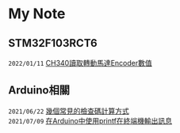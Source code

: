 # My Note

## STM32F103RCT6
```2022/01/11``` [CH340讀取轉動馬達Encoder數值](https://github.com/SilasYoome/blog/issues/2)  


## Arduino相關
```2021/06/22``` [幾個常見的檢查碼計算方式](https://github.com/SilasYoome/blog/issues/7)  
```2021/07/09``` [在Arduino中使用printf在終端機輸出訊息](https://github.com/SilasYoome/blog/issues/10)  
